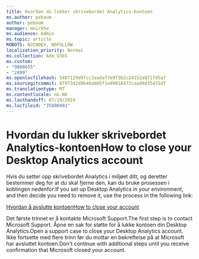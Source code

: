 ```yaml
---
title: Hvordan du lukker skrivebordet Analytics-kontoen
ms.author: pebaum
author: pebaum
manager: mnirkhe
ms.audience: Admin
ms.topic: article
ROBOTS: NOINDEX, NOFOLLOW
localization_priority: Normal
ms.collection: Adm_O365
ms.custom:
- "9000655"
- "2499"
ms.openlocfilehash: 5407129d9fcc3aadaf7e9f5b2c24152a8f1fd5a7
ms.sourcegitcommit: 8f97342d8b46ab05f1e89018473caad9d35431df
ms.translationtype: MT
ms.contentlocale: nb-NO
ms.lasthandoff: 07/19/2019
ms.locfileid: "35800491"
---
```

# <a name="how-to-close-your-desktop-analytics-account"></a><span data-ttu-id="2a5fe-102">Hvordan du lukker skrivebordet Analytics-kontoen</span><span class="sxs-lookup"><span data-stu-id="2a5fe-102">How to close your Desktop Analytics account</span></span>

<span data-ttu-id="2a5fe-103">Hvis du setter opp skrivebordet Analytics i miljøet ditt, og deretter bestemmer deg for at du skal fjerne den, kan du bruke prosessen i koblingen nedenfor:</span><span class="sxs-lookup"><span data-stu-id="2a5fe-103">If you set up Desktop Analytics in your environment, and then decide you need to remove it, use the process in the following link:</span></span>

[<span data-ttu-id="2a5fe-104">Hvordan å avslutte kontoen</span><span class="sxs-lookup"><span data-stu-id="2a5fe-104">How to close your account</span></span>](https://docs.microsoft.com/sccm/desktop-analytics/account-close)

<span data-ttu-id="2a5fe-105">Det første trinnet er å kontakte Microsoft Support.</span><span class="sxs-lookup"><span data-stu-id="2a5fe-105">The first step is to contact Microsoft Support.</span></span> <span data-ttu-id="2a5fe-106">Åpne en sak for støtte for å lukke kontoen din Desktop Analytics.</span><span class="sxs-lookup"><span data-stu-id="2a5fe-106">Open a support case to close your Desktop Analytics account.</span></span> <span data-ttu-id="2a5fe-107">Ikke fortsette med flere trinn før du mottar en bekreftelse på at Microsoft har avsluttet kontoen.</span><span class="sxs-lookup"><span data-stu-id="2a5fe-107">Don't continue with additional steps until you receive confirmation that Microsoft closed your account.</span></span>
